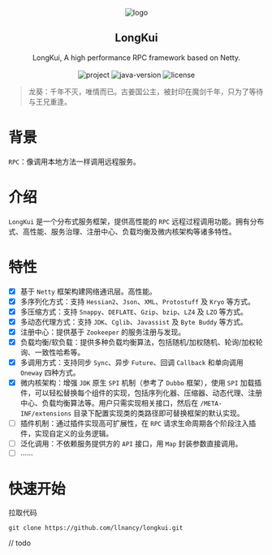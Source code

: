 <p align="center">
    <img src="https://cdn.lilu.org.cn/sunchaser-logo.png" alt="logo" />
    <h2 align="center">LongKui</h2>
    <p align="center">
        LongKui, A high performance RPC framework based on Netty.
        <br /><br />
        <img src="https://img.shields.io/circleci/project/github/badges/shields/master?color=%231ab1ad&label=master" alt="project" />
        <img src="https://img.shields.io/badge/JDK-8.0+-0e83c" alt="java-version" />
        <img src="https://img.shields.io/github/license/llnancy/longkui?color=FF5531" alt="license" />
    </p>
</p>

> 龙葵：千年不灭，唯情而已。古姜国公主，被封印在魔剑千年，只为了等待与王兄重逢。

# 背景

`RPC`：像调用本地方法一样调用远程服务。

# 介绍

`LongKui` 是一个分布式服务框架，提供高性能的 `RPC` 远程过程调用功能。拥有分布式、高性能、服务治理、注册中心、负载均衡及微内核架构等诸多特性。

# 特性

- [x] 基于 `Netty` 框架构建网络通讯层。高性能。
- [x] 多序列化方式：支持 `Hessian2`、`Json`、`XML`、`Protostuff` 及 `Kryo` 等方式。
- [x] 多压缩方式：支持 `Snappy`、`DEFLATE`、`Gzip`、`bzip`、`LZ4` 及 `LZO` 等方式。
- [x] 多动态代理方式：支持 `JDK`、`Cglib`、`Javassist` 及 `Byte Buddy` 等方式。
- [x] 注册中心：提供基于 `Zookeeper` 的服务注册与发现。
- [x] 负载均衡/软负载：提供多种负载均衡算法，包括随机/加权随机、轮询/加权轮询、一致性哈希等。
- [x] 多调用方式：支持同步 `Sync`、异步 `Future`、回调 `Callback` 和单向调用 `Oneway` 四种方式。
- [x] 微内核架构：增强 `JDK` 原生 `SPI` 机制（参考了 `Dubbo` 框架），使用 `SPI` 加载插件，可以轻松替换每个组件的实现，包括序列化器、压缩器、动态代理、注册中心、负载均衡算法等。用户只需实现相关接口，然后在 `/META-INF/extensions` 目录下配置实现类的类路径即可替换框架的默认实现。
- [ ] 插件机制：通过插件实现高可扩展性，在 `RPC` 请求生命周期各个阶段注入插件，实现自定义的业务逻辑。
- [ ] 泛化调用：不依赖服务提供方的 `API` 接口，用 `Map` 封装参数直接调用。
- [ ] ......

# 快速开始

拉取代码

```shell
git clone https://github.com/llnancy/longkui.git
```

// todo

